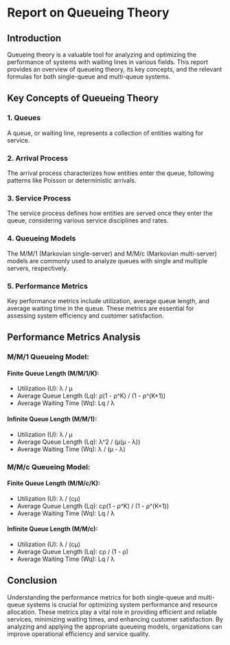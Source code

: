 # Report on Queueing Theory

## Introduction

Queueing theory is a valuable tool for analyzing and optimizing the performance of systems with waiting lines in various fields. This report provides an overview of queueing theory, its key concepts, and the relevant formulas for both single-queue and multi-queue systems.

## Key Concepts of Queueing Theory

### 1. Queues

A queue, or waiting line, represents a collection of entities waiting for service.

### 2. Arrival Process

The arrival process characterizes how entities enter the queue, following patterns like Poisson or deterministic arrivals.

### 3. Service Process

The service process defines how entities are served once they enter the queue, considering various service disciplines and rates.

### 4. Queueing Models

The M/M/1 (Markovian single-server) and M/M/c (Markovian multi-server) models are commonly used to analyze queues with single and multiple servers, respectively.

### 5. Performance Metrics

Key performance metrics include utilization, average queue length, and average waiting time in the queue. These metrics are essential for assessing system efficiency and customer satisfaction.

## Performance Metrics Analysis

### M/M/1 Queueing Model:

#### Finite Queue Length (M/M/1/K):

- Utilization (U): λ / μ
- Average Queue Length (Lq): ρ(1 - ρ^K) / (1 - ρ^(K+1))
- Average Waiting Time (Wq): Lq / λ

#### Infinite Queue Length (M/M/1):

- Utilization (U): λ / μ
- Average Queue Length (Lq): λ^2 / (μ(μ - λ))
- Average Waiting Time (Wq): λ / (μ - λ)

### M/M/c Queueing Model:

#### Finite Queue Length (M/M/c/K):

- Utilization (U): λ / (cμ)
- Average Queue Length (Lq): cρ(1 - ρ^K) / (1 - ρ^(K+1))
- Average Waiting Time (Wq): Lq / λ

#### Infinite Queue Length (M/M/c):

- Utilization (U): λ / (cμ)
- Average Queue Length (Lq): cρ / (1 - ρ)
- Average Waiting Time (Wq): Lq / λ

## Conclusion

Understanding the performance metrics for both single-queue and multi-queue systems is crucial for optimizing system performance and resource allocation. These metrics play a vital role in providing efficient and reliable services, minimizing waiting times, and enhancing customer satisfaction. By analyzing and applying the appropriate queueing models, organizations can improve operational efficiency and service quality.

